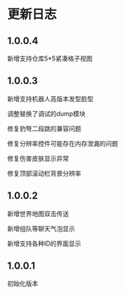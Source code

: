# 更新日志
## 1.0.0.4
新增支持仓库5*5紧凑格子视图

## 1.0.0.3
新增支持机器人高版本发型脸型

调整替换了调试的dump模块

修复豹弩二段跳的兼容问题

修复分辨率控件可能存在内存泄漏的问题

修复伤害皮肤显示异常

修复顶部滚动栏背景分辨率

## 1.0.0.2
新增世界地图双击传送

新增组队等聊天气泡显示

新增支持各种ID的界面显示

## 1.0.0.1
初始化版本